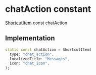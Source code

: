 


# chatAction constant







[ShortcutItem](https:pub.dev/documentation/quick_actions_platform_interface/1.0.4/types_types/ShortcutItem-class.html) const chatAction
  







## Implementation

```dart
static const chatAction = ShortcutItem(
  type: "chat_action",
  localizedTitle: "Messages",
  icon: "chat_icon",
);
```







